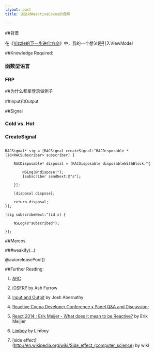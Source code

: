 ```yaml
---
layout: post
title: 谈谈对ReactiveCocoa的理解

---
```


##背景

在《[Vizzle的下一步进化方向](http://akadealloc.github.io/blog/2014/11/20/MVC+.html)》中，我的一个想法是引入ViewModel

##Knowledge Required:

### 函数型语言


### FRP

##为什么都拿登录做例子

##Input和Output




##Signal

### Cold vs. Hot


### CreateSignal



```

RACSignal* sig = [RACSignal createSignal:^RACDisposable *(id<RACSubscriber> subscriber) {
   
    RACDisposable* disposal = [RACDisposable disposableWithBlock:^{
       
        NSLog(@"dispose!");
        [subscriber sendNext:@"a"];
        
    }];
    
    [disposal dispose];
    
    return disposal;
}];

[sig subscribeNext:^(id x) {
   
    NSLog(@"subscribed");
    
}];

```

##Marcos

###weakify(...)

@autoreleasePool{}



##Further Reading:

1. [ARC](http://clang.llvm.org/docs/AutomaticReferenceCounting.html#background)

2. [iOSFRP](https://leanpub.com/iosfrp/) by Ash Furrow

3. [Input and Outpit](http://blog.maybeapps.com/post/42894317939/input-and-output) by Josh Abernathy

4. [Reactive Cocoa Developer Conference • Panel Q&A and Discussion](https://www.youtube.com/watch?v=NzKp2AjnMMM);

5. [React 2014 : Erik Meijer - What does it mean to be Reactive?](https://www.youtube.com/watch?v=sTSQlYX5DU0) by Erik Meijier

6. [Limboy](http://limboy.me/image/FRP_ReactiveCocoa_large.png) by Limboy

7. [side effect](http://en.wikipedia.org/wiki/Side_effect_(computer_science) by wiki
